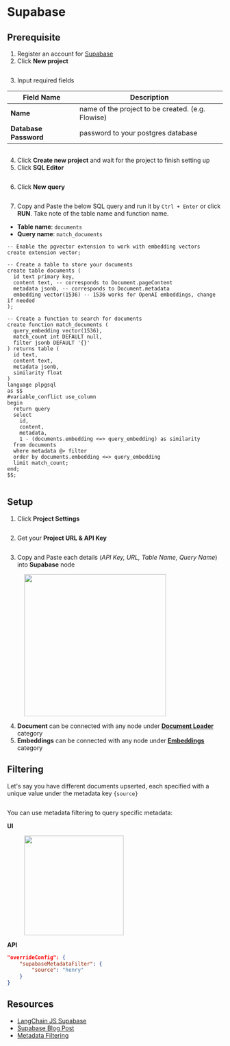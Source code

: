 # Supabase

## Prerequisite

1. Register an account for [Supabase](https://supabase.com/)
2. Click **New project**

<figure><img src="../../../.gitbook/assets/image (8) (2) (1).png" alt=""><figcaption></figcaption></figure>

3. Input required fields

| Field Name                | Description                                       |
| ------------------------- | ------------------------------------------------- |
| **Name**                  | name of the project to be created. (e.g. Flowise) |
| **Database** **Password** | password to your postgres database                |

<figure><img src="../../../.gitbook/assets/image (25) (1).png" alt=""><figcaption></figcaption></figure>

4. Click **Create new project** and wait for the project to finish setting up
5. Click **SQL Editor**

<figure><img src="../../../.gitbook/assets/image (7) (2).png" alt=""><figcaption></figcaption></figure>

6. Click **New query**

<figure><img src="../../../.gitbook/assets/image (36) (1).png" alt=""><figcaption></figcaption></figure>

7. Copy and Paste the below SQL query and run it by `Ctrl + Enter` or click **RUN**. Take note of the table name and function name.

* **Table name**: `documents`
* **Query name**: `match_documents`

```plsql
-- Enable the pgvector extension to work with embedding vectors
create extension vector;

-- Create a table to store your documents
create table documents (
  id text primary key,
  content text, -- corresponds to Document.pageContent
  metadata jsonb, -- corresponds to Document.metadata
  embedding vector(1536) -- 1536 works for OpenAI embeddings, change if needed
);

-- Create a function to search for documents
create function match_documents (
  query_embedding vector(1536),
  match_count int DEFAULT null,
  filter jsonb DEFAULT '{}'
) returns table (
  id text,
  content text,
  metadata jsonb,
  similarity float
)
language plpgsql
as $$
#variable_conflict use_column
begin
  return query
  select
    id,
    content,
    metadata,
    1 - (documents.embedding <=> query_embedding) as similarity
  from documents
  where metadata @> filter
  order by documents.embedding <=> query_embedding
  limit match_count;
end;
$$;

```

<figure><img src="../../../.gitbook/assets/image (19) (1).png" alt=""><figcaption></figcaption></figure>

## Setup

1. Click **Project Settings**

<figure><img src="../../../.gitbook/assets/image (30) (1).png" alt=""><figcaption></figcaption></figure>

2. Get your **Project URL & API Key**

<figure><img src="../../../.gitbook/assets/image (2) (3).png" alt=""><figcaption></figcaption></figure>

3. Copy and Paste each details (_API Key, URL, Table Name, Query Name_) into **Supabase** node

<figure><img src="../../../.gitbook/assets/image (85).png" alt="" width="331"><figcaption></figcaption></figure>

4. **Document** can be connected with any node under [**Document Loader**](../document-loaders/) category
5. **Embeddings** can be connected with any node under [**Embeddings** ](../embeddings/)category

## Filtering

Let's say you have different documents upserted, each specified with a unique value under the metadata key `{source}`

<figure><img src="../../../.gitbook/assets/Untitled.png" alt=""><figcaption></figcaption></figure>

You can use metadata filtering to query specific metadata:

**UI**

<figure><img src="../../../.gitbook/assets/image (9) (1) (1) (1) (1) (2).png" alt="" width="232"><figcaption></figcaption></figure>

**API**

```json
"overrideConfig": {
    "supabaseMetadataFilter": {
        "source": "henry"
    }
}
```

## Resources

* [LangChain JS Supabase](https://js.langchain.com/docs/modules/indexes/vector\_stores/integrations/supabase)
* [Supabase Blog Post](https://supabase.com/blog/openai-embeddings-postgres-vector)
* [Metadata Filtering](https://js.langchain.com/docs/integrations/vectorstores/supabase#metadata-filtering)
